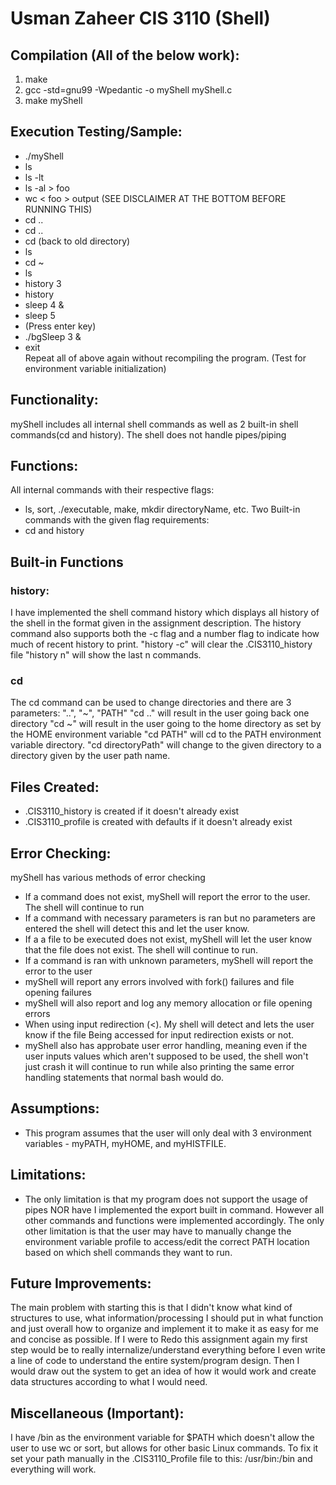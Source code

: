 # Usman Zaheer CIS 3110 (Shell)

## Compilation (All of the below work):

1. make
2. gcc -std=gnu99 -Wpedantic -o myShell myShell.c
3. make myShell

## Execution Testing/Sample:

- ./myShell
- ls
- ls -lt
- ls -al > foo
- wc < foo > output (SEE DISCLAIMER AT THE BOTTOM BEFORE RUNNING THIS)
- cd ..
- cd ..
- cd (back to old directory)
- ls
- cd ~
- ls
- history 3
- history
- sleep 4 &
- sleep 5
- (Press enter key)
- ./bgSleep 3 &
- exit <br>
Repeat all of above again without recompiling the program. (Test for environment variable initialization)

## Functionality:

myShell includes all internal shell commands as well as 2 built-in shell commands(cd and history). The shell does not handle pipes/piping

## Functions:

All internal commands with their respective flags:
- ls, sort, ./executable, make, mkdir directoryName, etc.
Two Built-in commands with the given flag requirements:
- cd and history

## Built-in Functions

### history:

I have implemented the shell command history which displays all history of the shell in the format given in the assignment description. The history command also supports both the -c flag and a number flag to indicate how much of recent history to print.
"history -c" will clear the .CIS3110_history file
"history n" will show the last n commands.

### cd

The cd command can be used to change directories and there are 3 parameters: "..", "~", "PATH"
"cd .." will result in the user going back one directory
"cd ~" will result in the user going to the home directory as set by the HOME environment variable
"cd PATH" will cd to the PATH environment variable directory.
"cd directoryPath" will change to the given directory to a directory given by the user path name.

## Files Created:

- .CIS3110_history is created if it doesn't already exist
- .CIS3110_profile is created with defaults if it doesn't already exist <br>

## Error Checking:

myShell has various methods of error checking
- If a command does not exist, myShell will report the error to the user. The shell will continue to run
- If a command with necessary parameters is ran but no parameters are entered the shell will detect this and let the user know.
- If a a file to be executed does not exist, myShell will let the user know that the file does not exist. The shell will continue to run.
- If a command is ran with unknown parameters, myShell will report the error to the user
- myShell will report any errors involved with fork() failures and file opening failures
- myShell will also report and log any memory allocation or file opening errors
- When using input redirection (<). My shell will detect and lets the user know if the file
Being accessed for input redirection exists or not. 
- myShell also has approbate user error handling, meaning even if the user inputs values which aren't supposed to be used, the shell won't just crash it will continue to run while also printing the same error handling statements that normal bash would do.

## Assumptions:

- This program assumes that the user will only deal with 3 environment variables - myPATH, myHOME, and myHISTFILE.

## Limitations:

- The only limitation is that my program does not support the usage of pipes NOR have I implemented the export built in command. However all other commands and functions were implemented accordingly. The only other limitation is that the user may have to manually change the environment variable profile to access/edit the correct PATH location based on which shell commands they want to run.

## Future Improvements:

The main problem with starting this is that I didn't know what kind of structures to use, what information/processing I should put in what function and just overall how to organize and implement it to make it as easy for me and concise as possible. If I were to Redo this assignment again my first step would be to really internalize/understand everything before I even write a line of code to understand the entire system/program design. Then I would draw out the system to get an idea of how it would work and create data structures according to what I would need.

## Miscellaneous (Important):

I have /bin as the environment variable for $PATH which doesn't allow the user to use wc or sort, but allows for other basic Linux commands. To fix it set your path manually in the .CIS3110_Profile file to this: /usr/bin:/bin and everything will work.